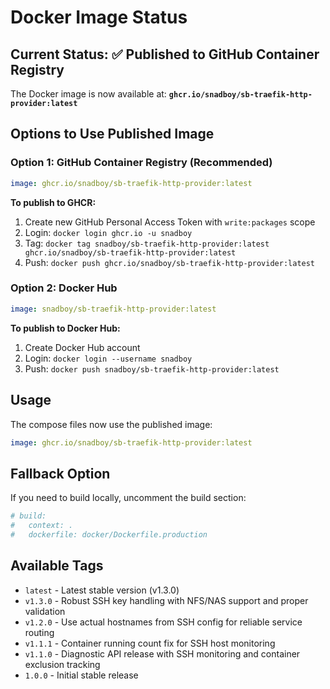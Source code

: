 # Docker Image Status

## Current Status: ✅ Published to GitHub Container Registry

The Docker image is now available at: **`ghcr.io/snadboy/sb-traefik-http-provider:latest`**

## Options to Use Published Image

### Option 1: GitHub Container Registry (Recommended)
```yaml
image: ghcr.io/snadboy/sb-traefik-http-provider:latest
```

**To publish to GHCR:**
1. Create new GitHub Personal Access Token with `write:packages` scope
2. Login: `docker login ghcr.io -u snadboy`
3. Tag: `docker tag snadboy/sb-traefik-http-provider:latest ghcr.io/snadboy/sb-traefik-http-provider:latest`
4. Push: `docker push ghcr.io/snadboy/sb-traefik-http-provider:latest`

### Option 2: Docker Hub
```yaml
image: snadboy/sb-traefik-http-provider:latest
```

**To publish to Docker Hub:**
1. Create Docker Hub account
2. Login: `docker login --username snadboy`
3. Push: `docker push snadboy/sb-traefik-http-provider:latest`

## Usage

The compose files now use the published image:

```yaml
image: ghcr.io/snadboy/sb-traefik-http-provider:latest
```

## Fallback Option

If you need to build locally, uncomment the build section:

```yaml
# build:
#   context: .
#   dockerfile: docker/Dockerfile.production
```

## Available Tags

- `latest` - Latest stable version (v1.3.0)
- `v1.3.0` - Robust SSH key handling with NFS/NAS support and proper validation
- `v1.2.0` - Use actual hostnames from SSH config for reliable service routing
- `v1.1.1` - Container running count fix for SSH host monitoring
- `v1.1.0` - Diagnostic API release with SSH monitoring and container exclusion tracking
- `1.0.0` - Initial stable release
